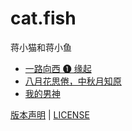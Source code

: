 # cat.fish
蒋小猫和蒋小鱼

*   [一路向西 ❶ 缘起](2018/due-west-1-origin.md)
*   [八月花思倦，中秋月知原](2018/middle-autumn-zhiyuan.md)
*   [我的男神](2018/handsome-guys.md)

[版本声明](../LICENSE/zh_cn.md) | [LICENSE](../LICENSE/en_us.md)